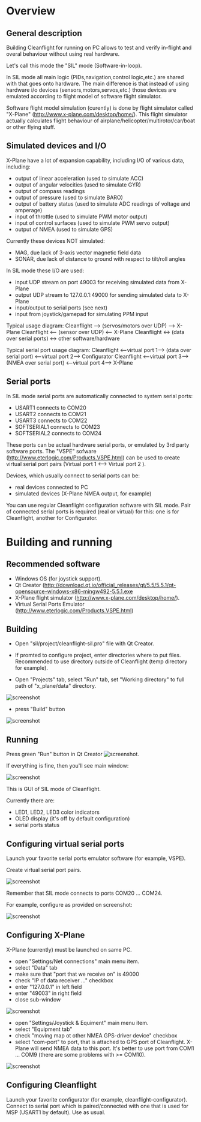 Overview
=================

General description
------------------------

Building Cleanflight for running on PC allows to test
and verify in-flight and overal behaviour without
using real hardware.

Let's call this mode the "SIL" mode (Software-in-loop).

In SIL mode all main logic (PIDs,navigation,control logic,etc.)
are shared with that goes onto hardware. The main difference is that 
instead of using hardware i/o devices (sensors,motors,servos,etc.)
those devices are emulated according to flight model of
software flight simulator.

Software flight model simulation (curently) is done by flight simulator
called "X-Plane" (http://www.x-plane.com/desktop/home/).
This flight simulator actually calculates flight behaviour of
airplane/helicopter/multirotor/car/boat or other flying stuff.


Simulated devices and I/O
------------------------
X-Plane have a lot of expansion capability, including I/O of various data, including:
- output of linear acceleration (used to simulate ACC)
- output of angular velocities  (used to simulate GYR)
- output of compass readings
- output of pressure            (used to simulate BARO)
- output of battery status      (used to simulate ADC readings of voltage and amperage)
- input  of throttle            (used to simulate PWM motor output)
- input  of control surfaces    (used to simulate PWM servo output)
- output of NMEA                (used to simulate GPS)

Currently these devices NOT simulated:
- MAG, due lack of 3-axis vector magnetic field data
- SONAR, due lack of distance to ground with respect to tilt/roll angles

In SIL mode these I/O are used:
- input  UDP stream on port 49003 for receiving simulated data from X-Plane
- output UDP stream to 127.0.0.1:49000 for sending simulated data to X-Plane
- input/output to serial ports (see next)
- input from joystick/gamepad for simulating PPM input


Typical usage diagram:
Cleanflight  --> (servos/motors over UDP) --> X-Plane
Cleanflight  <-- (sensor over UDP)        <-- X-Plane
Cleanflight  <-> (data over serial ports) <-> other software/hardware

Typical serial port usage diagram:
Cleanflight  <--virtual port 1-->  (data over serial port)  <--virtual port 2-->  Configurator
Cleanflight  <--virtual port 3-->  (NMEA over serial port)  <--virtual port 4-->  X-Plane



Serial ports
------------------------
In SIL mode serial ports are automatically connected to system serial ports:
- USART1      connects to COM20
- USART2      connects to COM21
- USART3      connects to COM22
- SOFTSERIAL1 connects to COM23
- SOFTSERIAL2 connects to COM24

These ports can be actual hardware serial ports, or emulated by 3rd party software ports.
The "VSPE" sofware (http://www.eterlogic.com/Products.VSPE.html) can be used to create virtual
serial port pairs (Virtual port 1 <--> Virtual port 2 ).

Devices, which usually connect to serial ports can be:
- real devices connected to PC
- simulated devices (X-Plane NMEA output, for example)

You can use regular Cleanflight configuration software with SIL mode.
Pair of connected serial ports is required (real or virtual) for this:
one is for Cleanflight, another for Configurator.

 
 
Building and running
============================

Recommended software
------------------------
- Windows OS (for joystick support).
- Qt Creator (http://download.qt.io/official_releases/qt/5.5/5.5.1/qt-opensource-windows-x86-mingw492-5.5.1.exe
- X-Plane flight simulator (http://www.x-plane.com/desktop/home/).
- Virtual Serial Ports Emulator (http://www.eterlogic.com/Products.VSPE.html) 


Building
------------------------
- Open "sil/project/cleanflight-sil.pro" file with Qt Creator.

- If promted to configure project, enter directories where to put files. Recommended to use directory outside of Cleanflight (temp directory for example).

- Open "Projects" tab, select "Run" tab, set "Working directory" to full path of "x_plane/data" directory.

![screenshot](assets/qt_creator_run_tab.png)

- press "Build" button

![screenshot](assets/qt_creator_build_button.png)



Running
------------------------

Press green "Run" button in Qt Creator ![screenshot](qt_creator_run_button.png).

If everything is fine, then you'll see main window:

![screenshot](assets/sil_main_window.png)

This is GUI of SIL mode of Cleanflight.

Currently there are:
- LED1, LED2, LED3 color indicators
- OLED display (it's off by default configuration)
- serial ports status



Configuring virtual serial ports
------------------------------------
Launch your favorite serial ports emulator software (for example, VSPE).

Create virtual serial port pairs.

![screenshot](assets/vspe_pair.png)

Remember that SIL mode connects to ports COM20 ... COM24.

For example, configure as provided on screenshot:

![screenshot](assets/vspe_ports.png)


Configuring X-Plane
-----------------------------
X-Plane (currently) must be launched on same PC.

- open "Settings/Net connections" main menu item.
- select "Data" tab
- make sure that "port that we receive on" is 49000
- check "IP of data receiver ..." checkbox
- enter "127.0.0.1" in left field
- enter "49003" in right field
- close sub-window

![screenshot](assets/xplane_output_ip.png)


- open "Settings/Joystick & Equiment" main menu item.
- select "Equipment tab"
- check "moving map ot other NMEA GPS-driver device" checkbox
- select "com-port" to port, that is attached to GPS port of Cleanflight.
  X-Plane will send NMEA data to this port.
  It's better to use port from COM1 ... COM9 (there are some problems with >= COM10).

![screenshot](assets/xplane_nmea_config.png)



Configuring Cleanflight
-----------------------------
Launch your favorite configurator (for example, cleanflight-configurator).
Connect to serial port which is paired/connected with one that is used for MSP (USART1 by default).
Use as usual.
